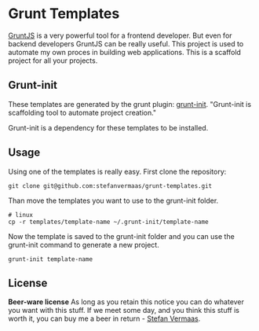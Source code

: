 # Grunt Templates
[GruntJS](http://gruntjs.com/) is a very powerful tool for a frontend developer. But even for backend developers GruntJS can be really useful. This project is used to automate my own proces in building web applications. This is a scaffold project for all your projects.

## Grunt-init
These templates are generated by the grunt plugin: [grunt-init](https://github.com/gruntjs/grunt-init). "Grunt-init is scaffolding tool to automate project creation."

Grunt-init is a dependency for these templates to be installed.

## Usage
Using one of the templates is really easy. First clone the repository:
```
git clone git@github.com:stefanvermaas/grunt-templates.git
```

Than move the templates you want to use to the grunt-init folder.
```
# linux
cp -r templates/template-name ~/.grunt-init/template-name
```

Now the template is saved to the grunt-init folder and you can use the grunt-init command to generate a new project.

```
grunt-init template-name
```

## License
**Beer-ware license**
As long as you retain this notice you can do whatever you want with this stuff. If we meet some day, and you think this stuff is worth it, you can buy me a beer in return - [Stefan Vermaas](http://www.stefanvermaas.nl).

